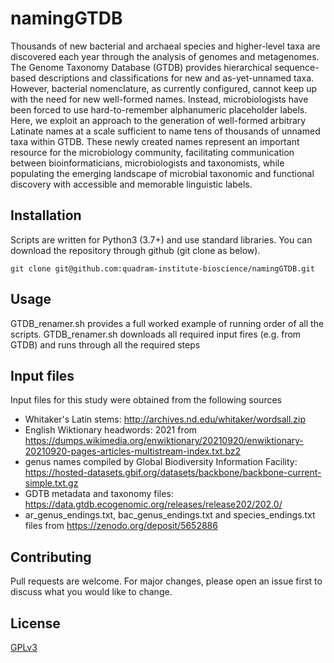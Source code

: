 # namingGTDB
Thousands of new bacterial and archaeal species and higher-level taxa are discovered each year through the analysis of genomes and metagenomes. The Genome Taxonomy Database (GTDB) provides hierarchical sequence-based descriptions and classifications for new and as-yet-unnamed taxa. However, bacterial nomenclature, as currently configured, cannot keep up with the need for new well-formed names. Instead, microbiologists have been forced to use hard-to-remember alphanumeric placeholder labels. Here, we exploit an approach to the generation of well-formed arbitrary Latinate names at a scale sufficient to name tens of thousands of unnamed taxa within GTDB. These newly created names represent an important resource for the microbiology community, facilitating communication between bioinformaticians, microbiologists and taxonomists, while populating the emerging landscape of microbial taxonomic and functional discovery with accessible and memorable linguistic labels.

## Installation
Scripts are written for Python3 (3.7+) and use standard libraries.  You can download the repository through github (git clone as below). 

```
git clone git@github.com:quadram-institute-bioscience/namingGTDB.git
```


## Usage
GTDB_renamer.sh provides a full worked example of running order of all the scripts. GTDB_renamer.sh downloads all required input fires (e.g. from GTDB) and runs through all the required steps 

## Input files
Input files for this study were obtained from the following sources

* Whitaker's Latin stems: http://archives.nd.edu/whitaker/wordsall.zip 
* English Wiktionary headwords: 2021 from https://dumps.wikimedia.org/enwiktionary/20210920/enwiktionary-20210920-pages-articles-multistream-index.txt.bz2 
* genus names compiled by Global Biodiversity Information Facility: https://hosted-datasets.gbif.org/datasets/backbone/backbone-current-simple.txt.gz
* GDTB metadata and taxonomy files: https://data.gtdb.ecogenomic.org/releases/release202/202.0/
* ar_genus_endings.txt, bac_genus_endings.txt and species_endings.txt files from https://zenodo.org/deposit/5652886 


## Contributing
Pull requests are welcome. For major changes, please open an issue first to discuss what you would like to change.


## License
[GPLv3](https://choosealicense.com/licenses/gpl-3.0/)